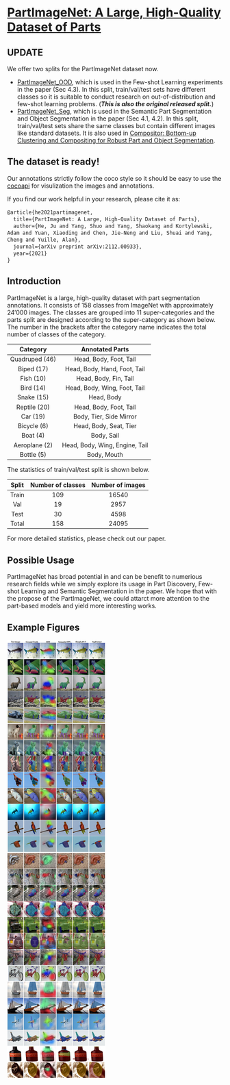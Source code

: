 # [PartImageNet: A Large, High-Quality Dataset of Parts](https://arxiv.org/abs/2112.00933)

## UPDATE
We offer two splits for the PartImageNet dataset now.
- [PartImageNet_OOD](https://drive.google.com/file/d/19kA8-pAxssQI0GD5H8y8KESGaALwChtx/view?usp=sharing), which is used in the Few-shot Learning experiments in the paper (Sec 4.3). In this split, train/val/test sets have different classes so it is suitable to conduct research on out-of-distribution and few-shot learning problems. (***This is also the original released split.***)
- [PartImageNet_Seg](https://drive.google.com/file/d/1rZAECl3XF55NqJfW7Z9N63MFAvXupNuy/view?usp=sharing), which is used in the Semantic Part Segmentation and Object Segmentation in the paper (Sec 4.1, 4.2). In this split, train/val/test sets share the same classes but contain different images like standard datasets. It is also used in [Compositor: Bottom-up Clustering and Compositing for Robust Part and Object Segmentation](https://arxiv.org/abs/2306.07404).

## The dataset is ready!
Our annotations strictly follow the coco style so it should be easy to use the [cocoapi](https://github.com/cocodataset/cocoapi) for visulization the images and annotations.

If you find our work helpful in your research, please cite it as:

```
@article{he2021partimagenet,
  title={PartImageNet: A Large, High-Quality Dataset of Parts},
  author={He, Ju and Yang, Shuo and Yang, Shaokang and Kortylewski, Adam and Yuan, Xiaoding and Chen, Jie-Neng and Liu, Shuai and Yang, Cheng and Yuille, Alan},
  journal={arXiv preprint arXiv:2112.00933},
  year={2021}
}
```

## Introduction

PartImageNet is a large, high-quality dataset with part segmentation annotations. It consists of 158 classes from ImageNet with approximately 24′000 images. The classes are grouped into 11 super-categories and the parts split are designed according to the super-category as shown below. The number in the brackets after the category name indicates the total number of classes of the category.

| Category | Annotated Parts |
|:---:|:---:|
| Quadruped (46) | Head, Body, Foot, Tail |
| Biped (17) | Head, Body, Hand, Foot, Tail |
| Fish (10) | Head, Body, Fin, Tail |
| Bird (14) | Head, Body, Wing, Foot, Tail |
| Snake (15) | Head, Body |
| Reptile (20) | Head, Body, Foot, Tail |
| Car (19) | Body, Tier, Side Mirror |
| Bicycle (6) | Head, Body, Seat, Tier |
| Boat (4) | Body, Sail |
| Aeroplane (2) | Head, Body, Wing, Engine, Tail |
| Bottle (5) | Body, Mouth |

The statistics of train/val/test split is shown below.

| Split | Number of classes | Number of images |
|:---:|:---:|:---:|
| Train | 109 | 16540 |
| Val | 19 | 2957 |
| Test | 30 | 4598 |
| Total | 158 | 24095 |

For more detailed statistics, please check out our paper.

## Possible Usage

PartImageNet has broad potential in and can be benefit to numerious research fields while we simply explore its usage in Part Discovery, Few-shot Learning and Semantic Segmentation in the paper. We hope that with the propose of the PartImageNet, we could attarct more attention to the part-based models and yield more interesting works.

## Example Figures

![](./images/example.png)

  
